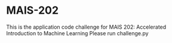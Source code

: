 # MAIS-202
This is the application code challenge for MAIS 202: Accelerated Introduction to Machine Learning
Please run challenge.py
